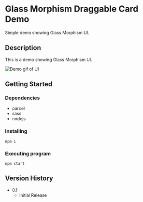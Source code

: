 # Glass Morphism Draggable Card Demo

Simple demo showing Glass Morphism UI.

## Description

This is a demo showing Glass Morphism UI.  

![Demo gif of UI](https://raw.githubusercontent.com/gabalicious/glass-morphism/screenshot.gif)

## Getting Started

### Dependencies

* parcel
* sass
* nodejs

### Installing

```
npm i
```

### Executing program

```
npm start
```

## Version History

* 0.1
    * Initial Release

